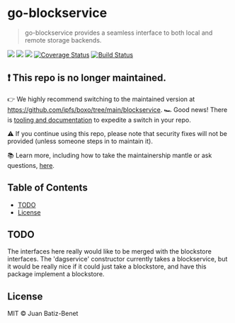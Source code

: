 go-blockservice
==================

> go-blockservice provides a seamless interface to both local and remote storage backends.

[![](https://img.shields.io/badge/made%20by-Protocol%20Labs-blue.svg?style=flat-square)](http://ipn.io)
[![](https://img.shields.io/badge/project-IPFS-blue.svg?style=flat-square)](http://ipfs.io/)
[![](https://img.shields.io/badge/freenode-%23ipfs-blue.svg?style=flat-square)](http://webchat.freenode.net/?channels=%23ipfs)
[![Coverage Status](https://codecov.io/gh/ipfs/go-block-format/branch/master/graph/badge.svg)](https://codecov.io/gh/ipfs/go-block-format/branch/master)
[![Build Status](https://circleci.com/gh/ipfs/go-blockservice.svg?style=svg)](https://circleci.com/gh/ipfs/go-blockservice)

## ❗ This repo is no longer maintained.
👉 We highly recommend switching to the maintained version at https://github.com/ipfs/boxo/tree/main/blockservice.
🏎️ Good news!  There is [tooling and documentation](https://github.com/ipfs/boxo#migrating-to-boxo) to expedite a switch in your repo. 

⚠️ If you continue using this repo, please note that security fixes will not be provided (unless someone steps in to maintain it).

📚 Learn more, including how to take the maintainership mantle or ask questions, [here](https://github.com/ipfs/boxo/wiki/Copied-or-Migrated-Repos-FAQ).

## Table of Contents

- [TODO](#todo)
- [License](#license)

## TODO

The interfaces here really would like to be merged with the blockstore interfaces.
The 'dagservice' constructor currently takes a blockservice, but it would be really nice
if it could just take a blockstore, and have this package implement a blockstore.

## License

MIT © Juan Batiz-Benet
